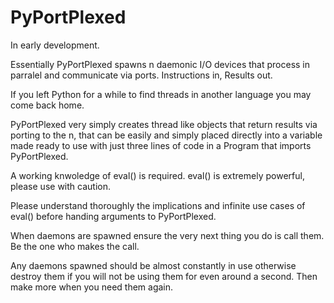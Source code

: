 # PyPortPlexed

In early development.

Essentially PyPortPlexed spawns n daemonic I/O devices that process in parralel
and communicate via ports. Instructions in, Results out.

If you left Python for a while to find threads in another language you may come
back home.

PyPortPlexed very simply creates thread like objects that return results via porting
to the n, that can be easily and simply placed directly into a variable made ready to
use with just three lines of code in a Program that imports PyPortPlexed.

A working knwoledge of eval() is required. eval() is extremely powerful, please use
with caution.

Please understand thoroughly the implications and infinite use cases of eval()
before handing arguments to PyPortPlexed.

When daemons are spawned ensure the very next thing you do is call them. Be the
one who makes the call.

Any daemons spawned should be almost constantly in use otherwise destroy them if
you will not be using them for even around a second. Then make more when you need
them again.
